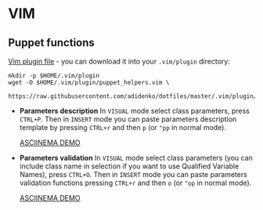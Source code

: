 # VIM

## Puppet functions

[Vim plugin file](.vim/plugin/puppet_helpers.vim) - you can download it into
your `.vim/plugin` directory:
```
mkdir -p $HOME/.vim/plugin
wget -O $HOME/.vim/plugin/puppet_helpers.vim \
  https://raw.githubusercontent.com/adidenko/dotfiles/master/.vim/plugin/puppet_helpers.vim
```

* **Parameters description** In `VISUAL` mode select class parameters,
press `CTRL+P`. Then in `INSERT` mode you can paste parameters description
template by pressing `CTRL+r` and then `p` (or `"pp` in normal mode).

  [ASCIINEMA DEMO](https://asciinema.org/a/k5ZjjpkRcT7vDmGqmnR6ZFEO7)

* **Parameters validation** In `VISUAL` mode select class parameters (you can
include class name in selection if you want to use Qualified Variable Names),
press `CTRL+O`. Then in `INSERT` mode you can paste parameters validation
functions pressing `CTRL+r` and then  `o` (or `"op` in normal mode).

  [ASCIINEMA DEMO](https://asciinema.org/a/GmS7qDXN8nYShjSPsi9atPCP4)
